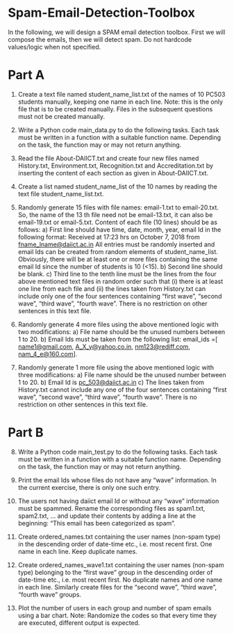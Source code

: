 # Spam-Email-Detection-Toolbox

In the following, we will design a SPAM email detection toolbox. First we will compose the
emails, then we will detect spam. Do not hardcode values/logic when not specified.

# Part A

1. Create a text file named student_name_list.txt of the names of 10 PC503 students manually,
keeping one name in each line. Note: this is the only file that is to be created manually. Files
in the subsequent questions must not be created manually.

2. Write a Python code main_data.py to do the following tasks. Each task must be written in a
function with a suitable function name. Depending on the task, the function may or may not
return anything.

3. Read the file About-DAIICT.txt and create four new files named History.txt,
Environment.txt, Recognition.txt and Accreditation.txt by inserting the content of each section
as given in About-DAIICT.txt.

4. Create a list named student_name_list of the 10 names by reading the text file
student_name_list.txt.

5. Randomly generate 15 files with file names: email-1.txt to email-20.txt. So, the name of the
13 th file need not be email-13.txt, it can also be email-19.txt or email-5.txt. Content of each
file (10 lines) should be as follows:
a) First line should have time, date, month, year, email Id in the following format:
Received at 17:23 hrs on October 7, 2018 from fname_lname@daiict.ac.in
All entries must be randomly inserted and email Ids can be created from random elements of
student_name_list. Obviously, there will be at least one or more files containing the same
email Id since the number of students is 10 (<15).
b) Second line should be blank.
c) Third line to the tenth line must be the lines from the four above mentioned text files
in random order such that (i) there is at least one line from each file and (ii) the lines
taken from History.txt can include only one of the four sentences containing “first
wave”, “second wave”, “third wave”, “fourth wave”. There is no restriction on other
sentences in this text file.

6. Randomly generate 4 more files using the above mentioned logic with two modifications:
a) File name should be the unused numbers between 1 to 20.
b) Email Ids must be taken from the following list: email_ids =[ name1@gmail.com,
A_X_y@yahoo.co.in, nm123@rediff.com, nam_4_e@160.com].

7. Randomly generate 1 more file using the above mentioned logic with three modifications:
a) File name should be the unused number between 1 to 20.
b) Email Id is pc_503@daiict.ac.in
c) The lines taken from History.txt cannot include any one of the four sentences
containing “first wave”, “second wave”, “third wave”, “fourth wave”. There is no
restriction on other sentences in this text file.

# Part B

8. Write a Python code main_test.py to do the following tasks. Each task must be written in a
function with a suitable function name. Depending on the task, the function may or may not
return anything.

9. Print the email Ids whose files do not have any “wave” information. In the current exercise,
there is only one such entry.

10. The users not having daiict email Id or without any “wave” information must be spammed.
Rename the corresponding files as spam1.txt, spam2.txt, ... and update their contents by
adding a line at the beginning: “This email has been categorized as spam”.

11. Create ordered_names.txt containing the user names (non-spam type) in the descending
order of date-time etc., i.e. most recent first. One name in each line. Keep duplicate names.

12. Create ordered_names_wave1.txt containing the user names (non-spam type) belonging to
the “first wave” group in the descending order of date-time etc., i.e. most recent first. No
duplicate names and one name in each line. Similarly create files for the “second wave”,
“third wave”, “fourth wave” groups.

13. Plot the number of users in each group and number of spam emails using a bar chart.
Note: Randomize the codes so that every time they are executed, different output is expected.
